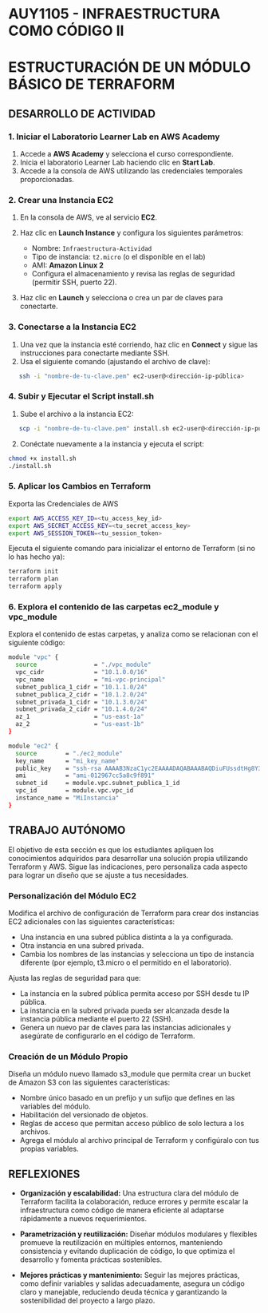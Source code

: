 # AUY1105 - INFRAESTRUCTURA COMO CÓDIGO II

# ESTRUCTURACIÓN DE UN MÓDULO BÁSICO DE TERRAFORM

## DESARROLLO DE ACTIVIDAD

### 1. Iniciar el Laboratorio Learner Lab en AWS Academy

1. Accede a **AWS Academy** y selecciona el curso correspondiente.  
2. Inicia el laboratorio Learner Lab haciendo clic en **Start Lab**.  
3. Accede a la consola de AWS utilizando las credenciales temporales proporcionadas.

### 2. Crear una Instancia EC2

1. En la consola de AWS, ve al servicio **EC2**.  
2. Haz clic en **Launch Instance** y configura los siguientes parámetros:
   - Nombre: `Infraestructura-Actividad`
   - Tipo de instancia: `t2.micro` (o el disponible en el lab)
   - AMI: **Amazon Linux 2**
   - Configura el almacenamiento y revisa las reglas de seguridad (permitir SSH, puerto 22).  

3. Haz clic en **Launch** y selecciona o crea un par de claves para conectarte.

### 3. Conectarse a la Instancia EC2

1. Una vez que la instancia esté corriendo, haz clic en **Connect** y sigue las instrucciones para conectarte mediante SSH.  
2. Usa el siguiente comando (ajustando el archivo de clave):

```bash
   ssh -i "nombre-de-tu-clave.pem" ec2-user@<dirección-ip-pública>
```

### 4. Subir y Ejecutar el Script install.sh

1. Sube el archivo a la instancia EC2:

```bash
   scp -i "nombre-de-tu-clave.pem" install.sh ec2-user@<dirección-ip-pública>:~
```

2. Conéctate nuevamente a la instancia y ejecuta el script:

```bash
chmod +x install.sh
./install.sh
```

### 5. Aplicar los Cambios en Terraform

Exporta las Credenciales de AWS 
```bash
export AWS_ACCESS_KEY_ID=<tu_access_key_id>
export AWS_SECRET_ACCESS_KEY=<tu_secret_access_key>
export AWS_SESSION_TOKEN=<tu_session_token>
```

Ejecuta el siguiente comando para inicializar el entorno de Terraform (si no lo has hecho ya):

```bash
terraform init
terraform plan
terraform apply
```

### 6. Explora el contenido de las carpetas ec2_module y vpc_module

Explora el contenido de estas carpetas, y analiza como se relacionan con el siguiente código:

```bash
module "vpc" {
  source                = "./vpc_module"
  vpc_cidr              = "10.1.0.0/16"
  vpc_name              = "mi-vpc-principal"
  subnet_publica_1_cidr = "10.1.1.0/24"
  subnet_publica_2_cidr = "10.1.2.0/24"
  subnet_privada_1_cidr = "10.1.3.0/24"
  subnet_privada_2_cidr = "10.1.4.0/24"
  az_1                  = "us-east-1a"
  az_2                  = "us-east-1b"
}

module "ec2" {
  source        = "./ec2_module"
  key_name      = "mi_key_name"
  public_key    = "ssh-rsa AAAAB3NzaC1yc2EAAAADAQABAAABAQDiuFUssdtHg8Y3rWGZFCSD58hSr4IqjFVKeid9d0G3bk7w99/AOyL/C45PnFodjOtD1eMndiCd40BqagdOYtKoieqlOTlmShrvE7N2A+MeaOP4CWLx7fj2MfekecPPFRAiMUCZk51SHxFr4oqX4Qhj8BkG1cG30p9QB+stfJKT3tUGczxUB1aor9qoLmPDTfaE4iSmNDscVmqQhX9jkppdzkg2ENh5cDO2EtLlHHxIodXLgetpWjBP68r90q/gwZV69XANcTWjZiZRyDmb9nIfQiZOO5C03FoG0GmTSZkAfvZdq7M2GsQSboln44VW/ukyQKFRVVepOCIHTaqcsjhV"
  ami           = "ami-012967cc5a8c9f891"
  subnet_id     = module.vpc.subnet_publica_1_id
  vpc_id        = module.vpc.vpc_id
  instance_name = "MiInstancia"
}
```

## TRABAJO AUTÓNOMO

El objetivo de esta sección es que los estudiantes apliquen los conocimientos adquiridos para desarrollar una solución propia utilizando Terraform y AWS. Sigue las indicaciones, pero personaliza cada aspecto para lograr un diseño que se ajuste a tus necesidades.

### Personalización del Módulo EC2
Modifica el archivo de configuración de Terraform para crear dos instancias EC2 adicionales con las siguientes características:

- Una instancia en una subred pública distinta a la ya configurada.
- Otra instancia en una subred privada.
- Cambia los nombres de las instancias y selecciona un tipo de instancia diferente (por ejemplo, t3.micro o el permitido en el laboratorio).

Ajusta las reglas de seguridad para que:

- La instancia en la subred pública permita acceso por SSH desde tu IP pública.
- La instancia en la subred privada pueda ser alcanzada desde la instancia pública mediante el puerto 22 (SSH).
- Genera un nuevo par de claves para las instancias adicionales y asegúrate de configurarlo en el código de Terraform.

### Creación de un Módulo Propio

Diseña un módulo nuevo llamado s3_module que permita crear un bucket de Amazon S3 con las siguientes características:

- Nombre único basado en un prefijo y un sufijo que defines en las variables del módulo.
- Habilitación del versionado de objetos.
- Reglas de acceso que permitan acceso público de solo lectura a los archivos.
- Agrega el módulo al archivo principal de Terraform y configúralo con tus propias variables.

## REFLEXIONES

- **Organización y escalabilidad:** Una estructura clara del módulo de Terraform facilita la colaboración, reduce errores y permite escalar la infraestructura como código de manera eficiente al adaptarse rápidamente a nuevos requerimientos.

- **Parametrización y reutilización:** Diseñar módulos modulares y flexibles promueve la reutilización en múltiples entornos, manteniendo consistencia y evitando duplicación de código, lo que optimiza el desarrollo y fomenta prácticas sostenibles.

- **Mejores prácticas y mantenimiento:** Seguir las mejores prácticas, como definir variables y salidas adecuadamente, asegura un código claro y manejable, reduciendo deuda técnica y garantizando la sostenibilidad del proyecto a largo plazo.